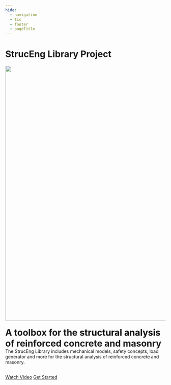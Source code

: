 ```yaml
---
hide:
  - navigation
  - tic
  - footer
  - pageTitle
---
```



<h1 style='margin-bottom: 20px'>StrucEng Library Project</h1>
<style>
.herosec__logo {
width: 400px;
margin-left: -10px;

}
.herosec__title {
margin-top: 20px !important;
}
.herosec__subtitle {
margin-top: -20px !important;
margin-bottom: 30px !important;
}
body {

}

.herosec {

}
</style>

<div class='herosec'>
<img src="https://user-images.githubusercontent.com/2311941/183869882-6bfad852-f495-4ffc-91e1-8e0277bd8fd5.png" width="800"/>
<!-- <img class='herosec__logo' src="/assets/logo.transparent.png"/> -->

<h1 class='herosec__title'>A toolbox for the <b style='color: black;'> structural analysis</b> of reinforced concrete and masonry</h1>
<p class='herosec__subtitle'>The StrucEng Library includes mechanical models, safety concepts, load generator and more for the structural analysis of reinforced concrete and masonry. </p>
<a href="" title="" class="md-button md-button--primary">Watch Video</a>
<a href="" title="" class="md-button">Get Started</a>

</div>

